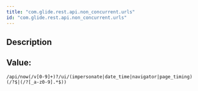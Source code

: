```yaml
---
title: "com.glide.rest.api.non_concurrent.urls"
id: "com.glide.rest.api.non_concurrent.urls"
---
```

## Description



## Value: 
```
/api/now(/v[0-9]+)?/ui/(impersonate|date_time|navigator|page_timing)(/?$|(/?[_a-z0-9].*$))
```